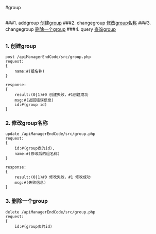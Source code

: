 #group
##

###1. addgroup [创建group](#addgroup)
###2. changegroup [修改group名称](#changegroup)
###3. changegroup [删除一个group](#changegroup)
###4. query [查询group](#query)

##

### <a name='addgroup'>1. 创建group</a>

	post /apiManagerEndCode/src/group.php
	request:
	{
		name:#(组名称)
	}

	response:
	{
		result:(0|1)#0 创建失败，#1创建成功
		msg:#(返回错误信息)
		id:#(group id)
	}



### <a name='changegroup'>2. 修改group名称</a>

	update /apiManagerEndCode/src/group.php
	request:
	{
		id:#(group表的id),
		name:#(修改后的组名称)
	}

	response:
	{
		result:(0|1)#0 修改失败，#1 修改成功
		msg:#(失败信息) 
	}


### <a name='changegroup'>3. 删除一个group</a>

	delete /apiManagerEndCode/src/group.php
	request:
	{
		id:#(group表的id)
		agreenum:#(同意解除group的人数)
	}

	response:
	{
		result:(0|1)#0 删除失败，#1 删除成功
		msg:#(失败信息)
	}

	要执行的操作：比较同意解除group的人数是否占总体人数的一半，然后再执行删除，
				删除的同时，要删除这个group的docs和聊天记录



### <a name='query'>4. 查询group</a>


	1. 根据id 查询 组名称
	get /apiManagerEndCode/src/group.php?type=0
	request:
	{
		id:#(group id)
	}
	response:
	{
		name:#(group名称)
	}


##

	2. 根据输入名称 相似查找其他组
	get /apiManagerEndCode/src/group.php?type=1
	request:
	{
		name:#(输入名称)
	}
	response：
	{
		resultList:[
						{
							id:#(group id),
							name:#(group name)
						},
						{
							id:#(group id),
							name:#(group name)
					   	}
				  ]
	}

